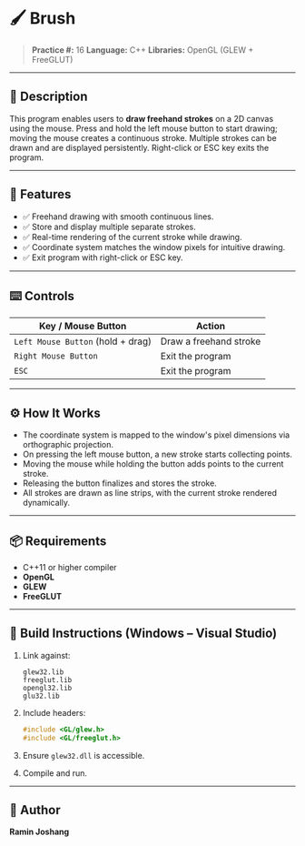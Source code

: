 # 🖌️ Brush

> **Practice #:** 16
> **Language:** C++
> **Libraries:** OpenGL (GLEW + FreeGLUT)

---

## 📌 Description

This program enables users to **draw freehand strokes** on a 2D canvas using the mouse.
Press and hold the left mouse button to start drawing; moving the mouse creates a continuous stroke.
Multiple strokes can be drawn and are displayed persistently.
Right-click or ESC key exits the program.

---

## 🧠 Features

* ✅ Freehand drawing with smooth continuous lines.
* ✅ Store and display multiple separate strokes.
* ✅ Real-time rendering of the current stroke while drawing.
* ✅ Coordinate system matches the window pixels for intuitive drawing.
* ✅ Exit program with right-click or ESC key.

---

## ⌨️ Controls

| Key / Mouse Button                | Action                 |
| --------------------------------- | ---------------------- |
| `Left Mouse Button` (hold + drag) | Draw a freehand stroke |
| `Right Mouse Button`              | Exit the program       |
| `ESC`                             | Exit the program       |

---

## ⚙️ How It Works

* The coordinate system is mapped to the window's pixel dimensions via orthographic projection.
* On pressing the left mouse button, a new stroke starts collecting points.
* Moving the mouse while holding the button adds points to the current stroke.
* Releasing the button finalizes and stores the stroke.
* All strokes are drawn as line strips, with the current stroke rendered dynamically.

---

## 📦 Requirements

* C++11 or higher compiler
* **OpenGL**
* **GLEW**
* **FreeGLUT**

---

## 🧱 Build Instructions (Windows – Visual Studio)

1. Link against:

   ```
   glew32.lib
   freeglut.lib
   opengl32.lib
   glu32.lib
   ```

2. Include headers:

   ```cpp
   #include <GL/glew.h>
   #include <GL/freeglut.h>
   ```

3. Ensure `glew32.dll` is accessible.

4. Compile and run.

---

## 👤 Author

**Ramin Joshang**
